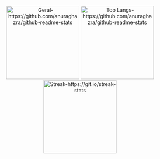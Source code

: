 <!-- ## :metal: :headphones: :man_technologist: -->

<!-- [![Github Badge](https://img.shields.io/badge/-Github-000?style=flat-square&logo=Github&logoColor=white&link=https://github.com/JonnathanRiquelmo)](https://github.com/JonnathanRiquelmo) -->
<!-- [![Linkedin Badge](https://img.shields.io/badge/-LinkedIn-blue?style=flat-square&logo=Linkedin&logoColor=white&link=https://www.linkedin.com/in/jonnathan-riquelmo/)](https://www.linkedin.com/in/jonnathan-riquelmo/) -->
<!-- [![Gmail Badge](https://img.shields.io/badge/-Gmail-c14438?style=flat-square&logo=Gmail&logoColor=white&link=mailto:jonnathan.riquelmo@gmail.com)](mailto:jonnathan.riquelmo@gmail.com) -->
<!-- [![Instagram Badge](https://img.shields.io/badge/-Instagram-C13584?style=flat-square&labelColor=C13584&logo=instagram&logoColor=white&link=https://www.instagram.com/u53r.n07.f0und/)](https://www.instagram.com/u53r.n07.f0und/) -->


<!-- ## Hello, stranger! :wave: -->

<!-- - I'm a brazilian guy with green skin and a long orange hair who likes technology and black coffee. :coffee:
    - Obviously I can electrocute people too, like <a href = "https://en.wikipedia.org/wiki/Blanka" target="_blank">Blanka</a>. ⚡⚡⚡ <br><br>
- I have a Bachelor's degree in Information Systems (2014) and Software Engineering (2019). :woozy_face: <br>
    - As if that wasn't enough, I recently obtained a Master's degree in Software Engineering (2022). :face_with_spiral_eyes:
- Member of the research group called _Laboratory of Empirical Studies in Software Engineering_ (LESSE - Unipampa). 
    - Passionate about the design, implementation and use of DSLs. <br><br>
- I like Djent and Melodeath bands. 
    - I consider In Flames' Colony and Clayman to be two of the best albums ever made.
- Ironically, i'm a metalhead who secretly listens to a lot of Hip hop from time to time. 
    - Don't judge me. 🥸 <br><br>
- Last but not least, supporter of the <a href = "https://www.gnu.org/philosophy/floss-and-foss.en.html" target="_blank">FLOSS</a> movement.

### That said, have a nice day! :blush::ok_hand: -->

<!-- *** -->

<div align="center">

<!-- [![GitHub Streak](https://github-readme-streak-stats.herokuapp.com/?user=JonnathanRiquelmo&theme=dracula)](https://git.io/streak-stats)
</br>
[![Anurag's GitHub stats](https://github-readme-stats.vercel.app/api?username=JonnathanRiquelmo&hide=stars&theme=dracula&count_private=true&show_icons=true)](https://github.com/anuraghazra/github-readme-stats)
</br>
[![Top Langs](https://github-readme-stats.vercel.app/api/top-langs/?username=JonnathanRiquelmo&hide=css,html&layout=compact&theme=dracula&langs_count=10)](https://github.com/anuraghazra/github-readme-stats) -->

  <div align="center"> 
    <img height="200em" alt="Geral-https://github.com/anuraghazra/github-readme-stats" src="https://github-readme-stats.vercel.app/api?username=JonnathanRiquelmo&hide=stars&theme=dracula&count_private=true&show_icons=true" />
    <img height="200em" alt="Top Langs-https://github.com/anuraghazra/github-readme-stats" src="https://github-readme-stats.vercel.app/api/top-langs/?username=JonnathanRiquelmo&hide=css,html,hack,batchfile&layout=compact&theme=dracula&langs_count=8" />
  </div>

  <div align="center"> 
    <img height="200em" alt="Streak-https://git.io/streak-stats" src="https://github-readme-streak-stats.herokuapp.com/?user=JonnathanRiquelmo&theme=dracula" />
  </div>

<!-- ![Profile views](https://gpvc.arturio.dev/JonnathanRiquelmo) -->

</div>
